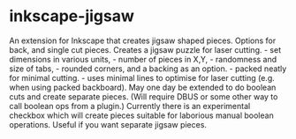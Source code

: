 inkscape-jigsaw
===============

An extension for Inkscape that creates jigsaw shaped pieces. Options for back, and single cut pieces.
Creates a jigsaw puzzle for laser cutting.
    - set dimensions in various units,
    - number of pieces in X,Y,
    - randomness and size of tabs,
    - rounded corners, and a backing as an option.
    - packed neatly for minimal cutting.
    - uses minimal lines to optimise for laser cutting (e.g. when using packed backboard).
May one day be extended to do boolean cuts and create separate pieces. (Will require DBUS  or some other way to call boolean ops from a plugin.)
Currently there is an experimental checkbox which will create pieces suitable for laborious manual boolean operations.
Useful if you want separate jigsaw pieces.
